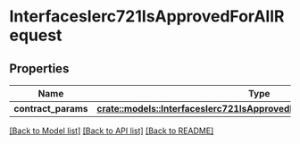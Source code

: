 # InterfacesIerc721IsApprovedForAllRequest

## Properties

Name | Type | Description | Notes
------------ | ------------- | ------------- | -------------
**contract_params** | [**crate::models::InterfacesIerc721IsApprovedForAllRequestContractParams**](interfaces_IERC721_isApprovedForAll_request_contractParams.md) |  | 

[[Back to Model list]](../README.md#documentation-for-models) [[Back to API list]](../README.md#documentation-for-api-endpoints) [[Back to README]](../README.md)



